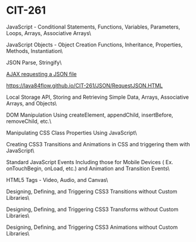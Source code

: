 # CIT-261

JavaScript - Conditional Statements, Functions, Variables, Parameters, Loops, Arrays, Associative Arrays\


JavaScript Objects - Object Creation Functions, Inheritance, Properties, Methods, Instantiation\


JSON Parse, Stringify\


[AJAX requesting a JSON file](https://lava84flow.github.io/CIT-261/JSON/RequestJSON.HTML)

<https://lava84flow.github.io/CIT-261/JSON/RequestJSON.HTML>


Local Storage API, Storing and Retrieving Simple Data, Arrays, Associative Arrays, and Objects\


DOM Manipulation Using createElement, appendChild, insertBefore, removeChild, etc.\


Manipulating CSS Class Properties Using JavaScript\


Creating CSS3 Transitions and Animations in CSS and triggering them with JavaScript\


Standard JavaScript Events Including those for Mobile Devices ( Ex. onTouchBegin, onLoad, etc.) and Animation and Transition Events\


HTML5 Tags - Video, Audio, and Canvas\


Designing, Defining, and Triggering CSS3 Transitions without Custom Libraries\


Designing, Defining, and Triggering CSS3 Transforms without Custom Libraries\


Designing, Defining, and Triggering CSS3 Animations without Custom Libraries\

